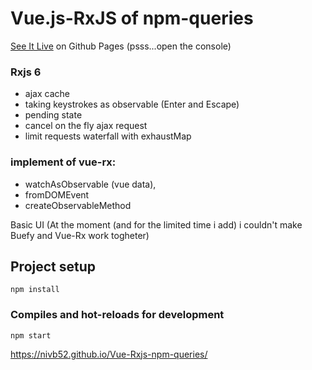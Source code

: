 # Vue.js-RxJS of npm-queries
[See It Live](https://nivb52.github.io/Vue-Rxjs-npm-queries/) on Github Pages
(psss...open the console) 

### Rxjs 6  
* ajax cache
* taking keystrokes as observable (Enter and Escape)
* pending state
* cancel on the fly ajax request
* limit requests waterfall with exhaustMap

 ### implement of vue-rx: 
 * watchAsObservable (vue data), 
 * fromDOMEvent
 * createObservableMethod

Basic UI 
(At the moment (and for the limited time i add) 
i couldn't make Buefy and Vue-Rx work togheter)


## Project setup
```
npm install
```

### Compiles and hot-reloads for development
```
npm start

```
https://nivb52.github.io/Vue-Rxjs-npm-queries/